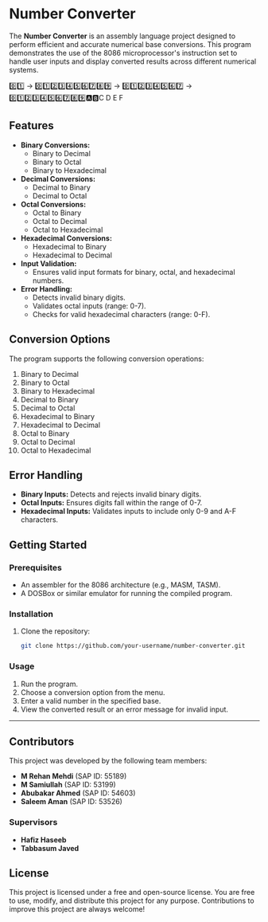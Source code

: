 # Number Converter

The **Number Converter** is an assembly language project designed to perform efficient and accurate numerical base conversions. This program demonstrates the use of the 8086 microprocessor's instruction set to handle user inputs and display converted results across different numerical systems. 

0️⃣1️⃣ -> 0️⃣1️⃣2️⃣3️⃣4️⃣5️⃣6️⃣7️⃣8️⃣9️⃣ -> 0️⃣1️⃣2️⃣3️⃣4️⃣5️⃣6️⃣7️⃣ -> 0️⃣1️⃣2️⃣3️⃣4️⃣5️⃣6️⃣7️⃣8️⃣9️⃣🅰🅱C D E F

## Features

- **Binary Conversions:**
  - Binary to Decimal
  - Binary to Octal
  - Binary to Hexadecimal
- **Decimal Conversions:**
  - Decimal to Binary
  - Decimal to Octal
- **Octal Conversions:**
  - Octal to Binary
  - Octal to Decimal
  - Octal to Hexadecimal
- **Hexadecimal Conversions:**
  - Hexadecimal to Binary
  - Hexadecimal to Decimal
- **Input Validation:**
  - Ensures valid input formats for binary, octal, and hexadecimal numbers.
- **Error Handling:**
  - Detects invalid binary digits.
  - Validates octal inputs (range: 0-7).
  - Checks for valid hexadecimal characters (range: 0-F).

## Conversion Options

The program supports the following conversion operations:
1. Binary to Decimal
2. Binary to Octal
3. Binary to Hexadecimal
4. Decimal to Binary
5. Decimal to Octal
6. Hexadecimal to Binary
7. Hexadecimal to Decimal
8. Octal to Binary
9. Octal to Decimal
10. Octal to Hexadecimal

## Error Handling

- **Binary Inputs:** Detects and rejects invalid binary digits.
- **Octal Inputs:** Ensures digits fall within the range of 0-7.
- **Hexadecimal Inputs:** Validates inputs to include only 0-9 and A-F characters.

## Getting Started

### Prerequisites
- An assembler for the 8086 architecture (e.g., MASM, TASM).
- A DOSBox or similar emulator for running the compiled program.

### Installation
1. Clone the repository:
   ```bash
   git clone https://github.com/your-username/number-converter.git
### Usage

1. Run the program.
2. Choose a conversion option from the menu.
3. Enter a valid number in the specified base.
4. View the converted result or an error message for invalid input.

---

## Contributors

This project was developed by the following team members:

- **M Rehan Mehdi** (SAP ID: 55189)  
- **M Samiullah** (SAP ID: 53199)  
- **Abubakar Ahmed** (SAP ID: 54603)  
- **Saleem Aman** (SAP ID: 53526)  

### Supervisors

- **Hafiz Haseeb**  
- **Tabbasum Javed**

## License

This project is licensed under a free and open-source license. You are free to use, modify, and distribute this project for any purpose. Contributions to improve this project are always welcome!
